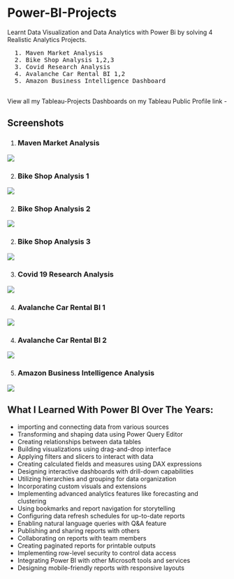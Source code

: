 # Power-BI-Projects
Learnt Data Visualization and Data Analytics with Power Bi by solving  4 Realistic Analytics Projects.

  <pre>
  1. Maven Market Analysis 
  2. Bike Shop Analysis 1,2,3 
  3. Covid Research Analysis 
  4. Avalanche Car Rental BI 1,2
  5. Amazon Business Intelligence Dashboard
  </pre>

View all my Tableau-Projects Dashboards on my Tableau Public Profile link - 

## Screenshots

  1. ###  Maven Market Analysis 
<img src = "https://github.com/Trencio/Power-BI-Projects/blob/main/Maven%20Market%20Analysis%20.png/">



2. ### Bike Shop Analysis 1 

<img src = "https://github.com/Trencio/Power-BI-Projects/blob/main/Bike%20Shop%20Analysis%201.png/">



2. ### Bike Shop Analysis 2 

<img src = "https://github.com/Trencio/Power-BI-Projects/blob/main/Bike%20Shop%20Analysis%202.png/">



2. ### Bike Shop Analysis 3 

<img src = "https://github.com/Trencio/Power-BI-Projects/blob/main/Bike%20Shop%20Analysis%203.png/">



3. ### Covid 19 Research Analysis 
<img src = "https://github.com/Trencio/Power-BI-Projects/blob/main/Covid%2019%20Research%20Analysis.png/">



4. ### Avalanche Car Rental BI 1
<img src = "https://github.com/Trencio/Power-BI-Projects/blob/main/Avalanche%20Car%20Rental%20BI%201.png/">



4. ### Avalanche Car Rental BI 2
<img src = "https://github.com/Trencio/Power-BI-Projects/blob/main/Avalanche%20Car%20Rental%20BI%202.png/">



5. ### Amazon Business Intelligence Analysis
<img src = "https://github.com/Trencio/Power-BI-Projects/blob/main/Amazon%20Business%20Intelligence%20Dashboard.png/">


## What I Learned With Power BI Over The Years: 
- importing and connecting data from various sources
- Transforming and shaping data using Power Query Editor
- Creating relationships between data tables
- Building visualizations using drag-and-drop interface
- Applying filters and slicers to interact with data
- Creating calculated fields and measures using DAX expressions
- Designing interactive dashboards with drill-down capabilities
- Utilizing hierarchies and grouping for data organization
- Incorporating custom visuals and extensions
- Implementing advanced analytics features like forecasting and clustering
- Using bookmarks and report navigation for storytelling
- Configuring data refresh schedules for up-to-date reports
- Enabling natural language queries with Q&A feature
- Publishing and sharing reports with others
- Collaborating on reports with team members
- Creating paginated reports for printable outputs
- Implementing row-level security to control data access
- Integrating Power BI with other Microsoft tools and services
- Designing mobile-friendly reports with responsive layouts
